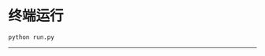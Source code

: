 # 终端运行

```shell
python run.py
```
***************************************************************************************************************************************************************************************************************************************************************************************************************************************************************************************************************************************************************************************************************************************************************************************************************************************************************************************************************************************************************************************************************************************************************************************************************************************************************************************************************************************************************************************************************************************************************************************************************************************************************************************************************